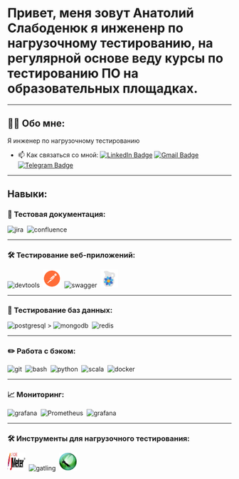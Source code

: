 # Привет, меня зовут Анатолий Слабоденюк я инжененр по нагрузочному тестированию, на регулярной основе веду курсы по тестированию ПО на образовательных площадках.
---

## 👨‍💻 Обо мне:

Я инженер по нагрузочному тестированию

- 📫 Как связаться со мной:
[![LinkedIn Badge](https://img.shields.io/badge/-@anatolyslabodenyuk-blue?style=flat&logo=LinkedIn&logoColor=white)](https://www.linkedin.com/in/anatolyslabodenyuk/) 
[![Gmail Badge](https://img.shields.io/badge/-Gmail-red?style=flat&logo=Gmail&logoColor=white)](mailto:slabodenyukanatoly@gmail.com) 
[![Telegram Badge](https://img.shields.io/badge/-Slabodenyuk_Anatoly-blue?style=flat&logo=Telegram&logoColor=white)](https://t.me/Slabodenyuk_Anatoly/) 

---

## Навыки:

### 📁 Тестовая документация:

<div>
  <img src="https://cdn.jsdelivr.net/gh/devicons/devicon/icons/jira/jira-original.svg" title="jira" alt="jira" width="40" height="40"/>&nbsp
  <img src="https://cdn.jsdelivr.net/gh/devicons/devicon/icons/confluence/confluence-original-wordmark.svg" title="confluence" alt="confluence" width="40" height="40"/>&nbsp
</div>

---

### 🛠 Тестирование веб-приложений:

<div>
  <img src="https://d33wubrfki0l68.cloudfront.net/38b5c953a4667366685d55db55d057c86db1fc54/a0fdc/static/acae6b24d940347661ca901ea07f47c1/chrome-dev-logo-icon.png" title="devtools" alt="devtools" width="40" height="40"/>&nbsp
  <img src="images\postman.png" title="postman" alt="postman" width="40" height="40"/>&nbsp
  <img src="https://cdn.jsdelivr.net/gh/devicons/devicon@latest/icons/swagger/swagger-original.svg" title="swagger" alt="swagger" width="40" height="40"/>&nbsp
  <img src="images\charles_proxy.png" title="charles_proxy" alt="charles_proxy" width="40" height="40"/>&nbsp
</div>

---

### 💾 Тестирование баз данных:

<div>
  <img src="https://cdn.jsdelivr.net/gh/devicons/devicon/icons/postgresql/postgresql-original.svg" title="postgresql" alt="postgresql" width="40" height="40"/>&nbsp>
  <img src="https://cdn.jsdelivr.net/gh/devicons/devicon/icons/mongodb/mongodb-original.svg" title="mongodb" alt="mongodb" width="40" height="40"/>&nbsp
  <img src="https://cdn.jsdelivr.net/gh/devicons/devicon@latest/icons/redis/redis-original-wordmark.svg" title="redis" alt="redis" width="40" height="40"/>&nbsp
</div>

---

### ✏️ Работа с бэком:

<div>
  <img src="https://cdn.jsdelivr.net/gh/devicons/devicon/icons/git/git-original.svg" title="git" alt="git" width="40" height="40"/>&nbsp
  <img src="https://upload.wikimedia.org/wikipedia/commons/thumb/4/4b/Bash_Logo_Colored.svg/1024px-Bash_Logo_Colored.svg.png?20180723054350" title="bash" alt="bash" width="40" height="40"/>&nbsp
  <img src="https://cdn.jsdelivr.net/gh/devicons/devicon/icons/python/python-original.svg" title="python" alt="python" width="40" height="40"/>&nbsp
  <img src="https://cdn.jsdelivr.net/gh/devicons/devicon/icons/scala/scala-original.svg" title="scala" alt="scala" width="40" height="40"/>&nbsp
  <img src="https://cdn.jsdelivr.net/gh/devicons/devicon/icons/docker/docker-original.svg" title="docker" alt="docker" width="40" height="40"/>&nbsp
</div>

---

### 📈 Мониторинг:
<div>
  <img src="https://cdn.jsdelivr.net/gh/devicons/devicon/icons/grafana/grafana-original.svg" title="grafana" alt="grafana" width="40" height="40"/>&nbsp
  <img src="https://upload.wikimedia.org/wikipedia/commons/thumb/3/38/Prometheus_software_logo.svg/115px-Prometheus_software_logo.svg.png" title="Prometheus" alt="Prometheus" width="40" height="40"/>&nbsp
  <img src="https://cdn.jsdelivr.net/gh/devicons/devicon/icons/influxdb/influxdb-original.svg" title="influxDb" alt="grafana" width="40" height="40"/>&nbsp
<div>

---

### 🛠 Инструменты для нагрузочного тестирования:

<div>
  <img src="images\jmeter.svg" title="jmeter" alt="jmeter" width="40" height="40"/>&nbsp
  <img src="https://cdn.jsdelivr.net/gh/devicons/devicon@latest/icons/gatling/gatling-original.svg" title="gatling" alt="gatling" width="40" height="40"/>&nbsp
  <img src="images\locust.png" title="locust" alt="locust" width="40" height="40"/>&nbsp
<div>

